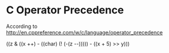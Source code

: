 # C Operator Precedence

According to http://en.cppreference.com/w/c/language/operator_precedence

((z & ((x ++) - ((char) (! (-(z --))))) - ((x + 5) >> y)))

